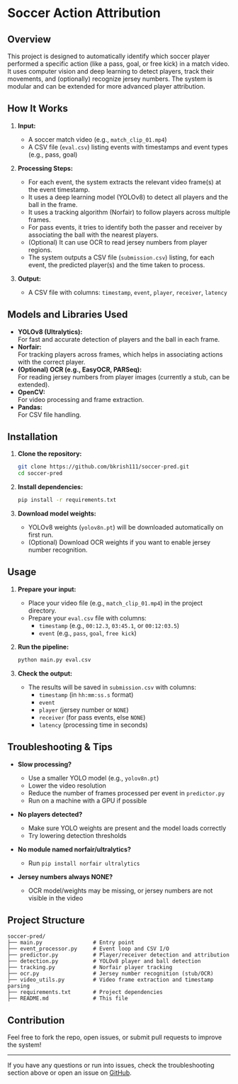 # Soccer Action Attribution

## Overview

This project is designed to automatically identify which soccer player performed a specific action (like a pass, goal, or free kick) in a match video. It uses computer vision and deep learning to detect players, track their movements, and (optionally) recognize jersey numbers. The system is modular and can be extended for more advanced player attribution.

## How It Works

1. **Input:**  
   - A soccer match video (e.g., `match_clip_01.mp4`)
   - A CSV file (`eval.csv`) listing events with timestamps and event types (e.g., pass, goal)

2. **Processing Steps:**  
   - For each event, the system extracts the relevant video frame(s) at the event timestamp.
   - It uses a deep learning model (YOLOv8) to detect all players and the ball in the frame.
   - It uses a tracking algorithm (Norfair) to follow players across multiple frames.
   - For pass events, it tries to identify both the passer and receiver by associating the ball with the nearest players.
   - (Optional) It can use OCR to read jersey numbers from player regions.
   - The system outputs a CSV file (`submission.csv`) listing, for each event, the predicted player(s) and the time taken to process.

3. **Output:**  
   - A CSV file with columns: `timestamp`, `event`, `player`, `receiver`, `latency`

## Models and Libraries Used

- **YOLOv8 (Ultralytics):**  
  For fast and accurate detection of players and the ball in each frame.
- **Norfair:**  
  For tracking players across frames, which helps in associating actions with the correct player.
- **(Optional) OCR (e.g., EasyOCR, PARSeq):**  
  For reading jersey numbers from player images (currently a stub, can be extended).
- **OpenCV:**  
  For video processing and frame extraction.
- **Pandas:**  
  For CSV file handling.

## Installation

1. **Clone the repository:**
   ```bash
   git clone https://github.com/bkrish111/soccer-pred.git
   cd soccer-pred
   ```

2. **Install dependencies:**
   ```bash
   pip install -r requirements.txt
   ```

3. **Download model weights:**
   - YOLOv8 weights (`yolov8n.pt`) will be downloaded automatically on first run.
   - (Optional) Download OCR weights if you want to enable jersey number recognition.

## Usage

1. **Prepare your input:**
   - Place your video file (e.g., `match_clip_01.mp4`) in the project directory.
   - Prepare your `eval.csv` file with columns:
     - `timestamp` (e.g., `00:12.3`, `03:45.1`, or `00:12:03.5`)
     - `event` (e.g., `pass`, `goal`, `free kick`)

2. **Run the pipeline:**
   ```bash
   python main.py eval.csv
   ```

3. **Check the output:**
   - The results will be saved in `submission.csv` with columns:
     - `timestamp` (in `hh:mm:ss.s` format)
     - `event`
     - `player` (jersey number or `NONE`)
     - `receiver` (for pass events, else `NONE`)
     - `latency` (processing time in seconds)

## Troubleshooting & Tips

- **Slow processing?**
  - Use a smaller YOLO model (e.g., `yolov8n.pt`)
  - Lower the video resolution
  - Reduce the number of frames processed per event in `predictor.py`
  - Run on a machine with a GPU if possible

- **No players detected?**
  - Make sure YOLO weights are present and the model loads correctly
  - Try lowering detection thresholds

- **No module named norfair/ultralytics?**
  - Run `pip install norfair ultralytics`

- **Jersey numbers always NONE?**
  - OCR model/weights may be missing, or jersey numbers are not visible in the video

## Project Structure

```
soccer-pred/
├── main.py                # Entry point
├── event_processor.py     # Event loop and CSV I/O
├── predictor.py           # Player/receiver detection and attribution
├── detection.py           # YOLOv8 player and ball detection
├── tracking.py            # Norfair player tracking
├── ocr.py                 # Jersey number recognition (stub/OCR)
├── video_utils.py         # Video frame extraction and timestamp parsing
├── requirements.txt       # Project dependencies
├── README.md              # This file
```

## Contribution

Feel free to fork the repo, open issues, or submit pull requests to improve the system!

---

If you have any questions or run into issues, check the troubleshooting section above or open an issue on [GitHub](https://github.com/bkrish111/soccer-pred).
